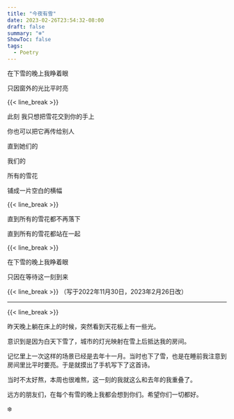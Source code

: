 ```yaml
---
title: "今夜有雪"
date: 2023-02-26T23:54:32-08:00
draft: false
summary: "❄️"
ShowToc: false
tags:
  - Poetry
---
```


在下雪的晚上我睁着眼

只因窗外的光比平时亮

{{< line_break >}}


此刻 我只想把雪花交到你的手上

你也可以把它再传给别人

直到她们的

我们的

所有的雪花

铺成一片空白的横幅

{{< line_break >}}


直到所有的雪花都不再落下

直到所有的雪花都站在一起

{{< line_break >}}


在下雪的晚上我睁着眼

只因在等待这一刻到来

{{< line_break >}}
（写于2022年11月30日，2023年2月26日改）


---

{{< line_break >}}

昨天晚上躺在床上的时候，突然看到天花板上有一些光。

意识到是因为白天下雪了，城市的灯光映射在雪上后抵达我的房间。

记忆里上一次这样的场景已经是去年十一月。当时也下了雪，也是在睡前我注意到房间里比平时要亮。于是就摸出了手机写下了这首诗。

当时不太好熬，本周也很难熬，这一刻的我就这么和去年的我重叠了。

远方的朋友们，在每个有雪的晚上我都会想到你们。希望你们一切都好。

❄️
